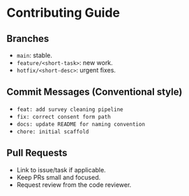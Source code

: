 # Contributing Guide

## Branches
- `main`: stable.
- `feature/<short-task>`: new work.
- `hotfix/<short-desc>`: urgent fixes.

## Commit Messages (Conventional style)
- `feat: add survey cleaning pipeline`
- `fix: correct consent form path`
- `docs: update README for naming convention`
- `chore: initial scaffold`

## Pull Requests
- Link to issue/task if applicable.
- Keep PRs small and focused.
- Request review from the code reviewer.
